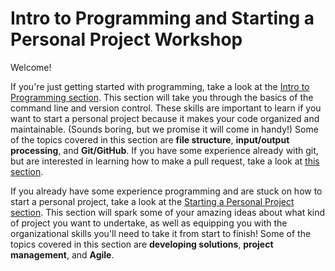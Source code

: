 # Intro to Programming and Starting a Personal Project Workshop

Welcome!

If you're just getting started with programming, take a look at the [Intro to Programming section](intro_to_programming.md). This section will take you through the basics of the command line and version control. These skills are important to learn if you want to start a personal project because it makes your code organized and maintainable. (Sounds boring, but we promise it will come in handy!) Some of the topics covered in this section are **file structure**, **input/output processing**, and **Git/GitHub**. If you have some experience already with git, but are interested in learning how to make a pull request, take a look at [this section](making_a_pull_request.md).

If you already have some experience programming and are stuck on how to start a personal project, take a look at the [Starting a Personal Project section](StartingAPersonalProject.md). This section will spark some of your amazing ideas about what kind of project you want to undertake, as well as equipping you with the organizational skills you'll need to take it from start to finish! Some of the topics covered in this section are **developing solutions**, **project management**, and **Agile**.
